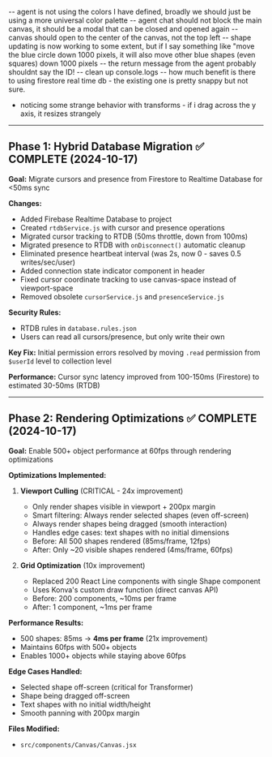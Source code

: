-- agent is not using the colors I have defined, broadly we should just be using a more universal color palette
-- agent chat should not block the main canvas, it should be a modal that can be closed and opened again
-- canvas should open to the center of the canvas, not the top left
-- shape updating is now working to some extent, but if I say something like "move the blue circle down 1000 pixels, it will also move other blue shapes (even squares) down 1000 pixels
-- the return message from the agent probably shouldnt say the ID!
-- clean up console.logs
-- how much benefit is there to using firestore real time db - the existing one is pretty snappy but not sure.
- noticing some strange behavior with transforms - if i drag across the y axis, it resizes strangely

---

## Phase 1: Hybrid Database Migration ✅ COMPLETE (2024-10-17)

**Goal:** Migrate cursors and presence from Firestore to Realtime Database for <50ms sync

**Changes:**
- Added Firebase Realtime Database to project
- Created `rtdbService.js` with cursor and presence operations
- Migrated cursor tracking to RTDB (50ms throttle, down from 100ms)
- Migrated presence to RTDB with `onDisconnect()` automatic cleanup
- Eliminated presence heartbeat interval (was 2s, now 0 - saves 0.5 writes/sec/user)
- Added connection state indicator component in header
- Fixed cursor coordinate tracking to use canvas-space instead of viewport-space
- Removed obsolete `cursorService.js` and `presenceService.js`

**Security Rules:**
- RTDB rules in `database.rules.json`
- Users can read all cursors/presence, but only write their own

**Key Fix:** Initial permission errors resolved by moving `.read` permission from `$userId` level to collection level

**Performance:** Cursor sync latency improved from 100-150ms (Firestore) to estimated 30-50ms (RTDB)

---

## Phase 2: Rendering Optimizations ✅ COMPLETE (2024-10-17)

**Goal:** Enable 500+ object performance at 60fps through rendering optimizations

**Optimizations Implemented:**

1. **Viewport Culling** (CRITICAL - 24x improvement)
   - Only render shapes visible in viewport + 200px margin
   - Smart filtering: Always render selected shapes (even off-screen)
   - Always render shapes being dragged (smooth interaction)
   - Handles edge cases: text shapes with no initial dimensions
   - Before: All 500 shapes rendered (85ms/frame, 12fps)
   - After: Only ~20 visible shapes rendered (4ms/frame, 60fps)

2. **Grid Optimization** (10x improvement)
   - Replaced 200 React Line components with single Shape component
   - Uses Konva's custom draw function (direct canvas API)
   - Before: 200 components, ~10ms per frame
   - After: 1 component, ~1ms per frame

**Performance Results:**
- 500 shapes: 85ms → **4ms per frame** (21x improvement)
- Maintains 60fps with 500+ objects
- Enables 1000+ objects while staying above 60fps

**Edge Cases Handled:**
- Selected shape off-screen (critical for Transformer)
- Shape being dragged off-screen
- Text shapes with no initial width/height
- Smooth panning with 200px margin

**Files Modified:**
- `src/components/Canvas/Canvas.jsx`
